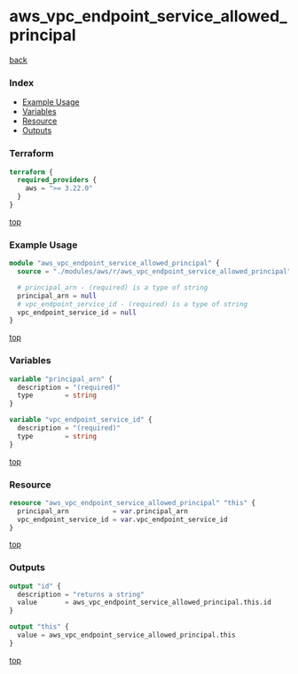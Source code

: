 # aws_vpc_endpoint_service_allowed_principal

[back](../aws.md)

### Index

- [Example Usage](#example-usage)
- [Variables](#variables)
- [Resource](#resource)
- [Outputs](#outputs)

### Terraform

```terraform
terraform {
  required_providers {
    aws = ">= 3.22.0"
  }
}
```

[top](#index)

### Example Usage

```terraform
module "aws_vpc_endpoint_service_allowed_principal" {
  source = "./modules/aws/r/aws_vpc_endpoint_service_allowed_principal"

  # principal_arn - (required) is a type of string
  principal_arn = null
  # vpc_endpoint_service_id - (required) is a type of string
  vpc_endpoint_service_id = null
}
```

[top](#index)

### Variables

```terraform
variable "principal_arn" {
  description = "(required)"
  type        = string
}

variable "vpc_endpoint_service_id" {
  description = "(required)"
  type        = string
}
```

[top](#index)

### Resource

```terraform
resource "aws_vpc_endpoint_service_allowed_principal" "this" {
  principal_arn           = var.principal_arn
  vpc_endpoint_service_id = var.vpc_endpoint_service_id
}
```

[top](#index)

### Outputs

```terraform
output "id" {
  description = "returns a string"
  value       = aws_vpc_endpoint_service_allowed_principal.this.id
}

output "this" {
  value = aws_vpc_endpoint_service_allowed_principal.this
}
```

[top](#index)